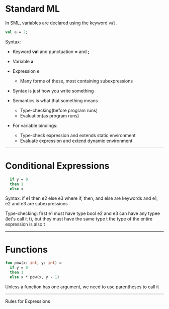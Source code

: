 # Standard ML

In SML, variables are declared using the keyword `val`.

```sml
val a = 2;
```

Syntax:
  - Keyword <b>val</b> and punctuation <b>=</b> and <b>;</b>
  - Variable <b>a</b>
  - Expression e
    - Many forms of these, most containing subexpressions

- Syntax is just how you write something

- Semantics is what that something means
  - Type-checking(before program runs)
  - Evaluation(as program runs)

- For variable bindings:
  - Type-check expression and extends static environment
  - Evaluate expression and extend dynamic environment

----------------------------------
# Conditional Expressions

```sml
  if y = 0
  then 1
  else x
```

Syntax:
  if e1 then e2 else e3
  where if, then, and else are keywords and e1, e2 and e3 are subexpressions

Type-checking:
  first e1 must have type bool
  e2 and e3 can have any typee (let's call it t), but they
  must have the same type t
  the type of the entire expression is also t


----------------------------------
# Functions

```sml
fun pow(x: int, y: int) =
  if y = 0
  then 1
  else x * pow(x, y - 1)
```

Unless a function has one argument, we need to use parentheses to call it

----------------------------------

Rules for Expressions

